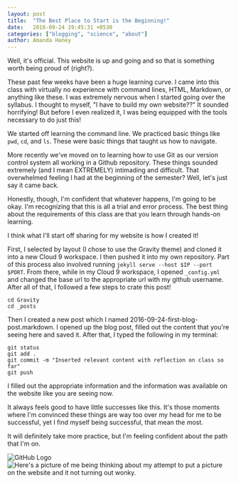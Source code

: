 ```yaml
---
layout: post
title:  "The Best Place to Start is the Beginning!"
date:   2016-09-24 19:45:31 +0530
categories: ["blogging", "science", "about"]
author: Amanda Haney
---
```


Well, it's official.  This website is up and going and so that is something worth being proud of (right?).

These past few weeks have been a huge learning curve.  I came into this class with virtually no experience with command lines, HTML, Markdown, or anything like these.  I was extremely nervous when I started going over the syllabus.  I thought to myself, "I have to build my own website??" It sounded horrifying!  But before I even realized it, I was being equipped with the tools necessary to do just this!

We started off learning the command line.  We practiced basic things like `pwd`, `cd`, and `ls`. These were basic things that taught us how to navigate.

More recently we've moved on to learning how to use Git as our version control system all working in a Github repository.  These things sounded extremely (and I mean EXTREMELY) intimading and difficult.  That overwhelmed feeling I had at the beginning of the semester?  Well, let's just say it came back.  

Honestly, though, I'm confident that whatever happens, I'm going to be okay.  I'm recognizing that this is all a trial and error process.  The best thing about the requirements of this class are that you learn through hands-on learning.

I think what I'll start off sharing for my website is how I created it!  

First, I selected by layout (I chose to use the Gravity theme) and cloned it into a new Cloud 9 workspace.  I then pushed it into my own repository. Part of this process also involved running `jekyll serve --host $IP --port $PORT`.  From there, while in my Cloud 9 workspace, I opened `_config.yml` and changed the base url to the appropriate url with my github username.  After all of that, I followed a few steps to crate this post!

```
cd Gravity
cd _posts
```

Then I created a new post which I named 2016-09-24-first-blog-post.markdown.  I opened up the blog post, filled out the content that you're seeing here and saved it.  After that, I typed the following in my terminal:

```
git status
git add .
git commit -m "Inserted relevant content with reflection on class so far"
git push
```

I filled out the appropriate information and the information was available on the website like you are seeing now.

It always feels good to have little successes like this.  It's those moments where I'm convinced these things are way too over my head for me to be successful, yet I find myself being successful, that mean the most.

It will definitely take more practice, but I'm feeling confident about the path that I'm on.

![GitHub Logo](/images/logo.png)
![Here's a picture of me being thinking about my attempt to put a picture on the website and it not turning out wonky.](file:///Users/aehaney/Downloads/image1-3.JPG)